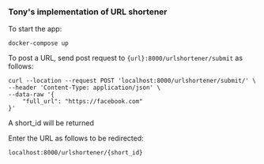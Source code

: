 ### Tony's implementation of URL shortener

To start the app:
```
docker-compose up
```

To post a URL, send post request to `{url}:8000/urlshortener/submit` as follows:
```
curl --location --request POST 'localhost:8000/urlshortener/submit/' \
--header 'Content-Type: application/json' \
--data-raw '{
    "full_url": "https://facebook.com"
}'
```
A short_id will be returned

Enter the URL as follows to be redirected:
```
localhost:8000/urlshortener/{short_id}
```
